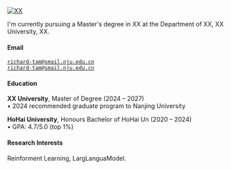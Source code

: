 [![XX](https://img.shields.io/badge/XX-github-blue?logo=github)](https://github.com/XX)

I'm currently pursuing a Master's degree in XX at the Department of XX, XX University, XX.

#### Email  
<code>richard-tam@smail.nju.edu.cn</code>  
<code>richard-tam@smail.nju.edu.cn</code>

#### Education  
**XX University**, Master of Degree (2024 – 2027)  
• 2024 recommended graduate program to Nanjing University
 
**HoHai University**, Honours Bachelor of HoHai Un (2020 – 2024)  
• GPA: 4.7/5.0 (top 1%)  

#### Research Interests  
Reinforment Learning, LargLanguaModel.